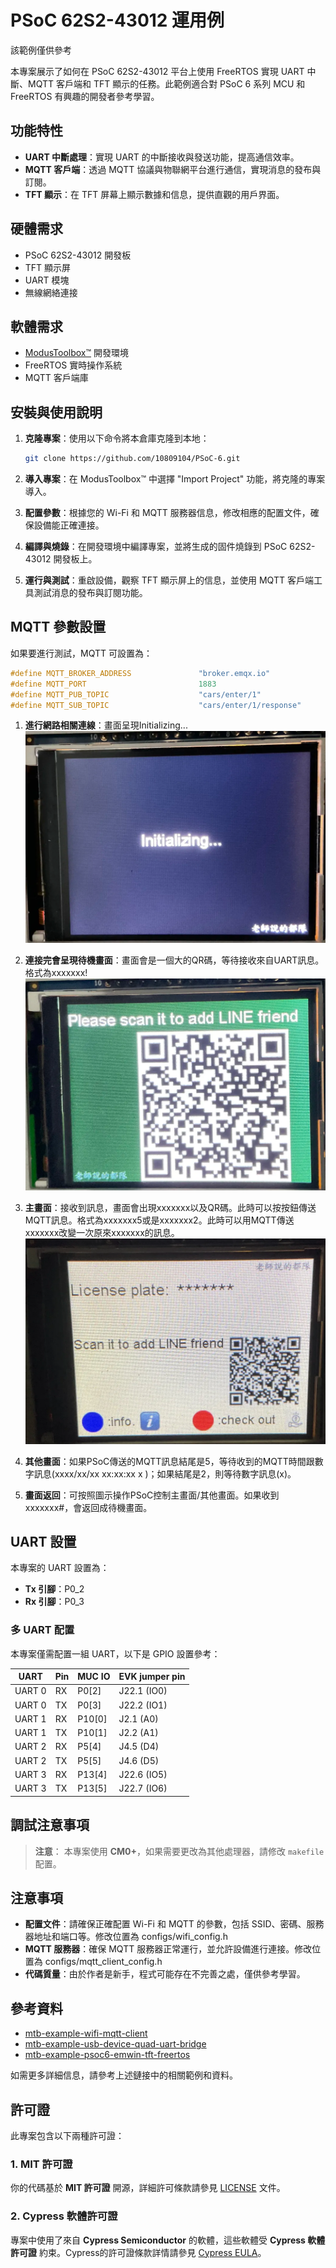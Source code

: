 # PSoC 62S2-43012 運用例

該範例僅供參考

本專案展示了如何在 PSoC 62S2-43012 平台上使用 FreeRTOS 實現 UART 中斷、MQTT 客戶端和 TFT 顯示的任務。此範例適合對 PSoC 6 系列 MCU 和 FreeRTOS 有興趣的開發者參考學習。

## 功能特性

- **UART 中斷處理**：實現 UART 的中斷接收與發送功能，提高通信效率。
- **MQTT 客戶端**：透過 MQTT 協議與物聯網平台進行通信，實現消息的發布與訂閱。
- **TFT 顯示**：在 TFT 屏幕上顯示數據和信息，提供直觀的用戶界面。

## 硬體需求

- PSoC 62S2-43012 開發板
- TFT 顯示屏
- UART 模塊
- 無線網絡連接

## 軟體需求

- [ModusToolbox™](https://www.infineon.com/cms/en/design-support/tools/sdk/modustoolbox-software/) 開發環境
- FreeRTOS 實時操作系統
- MQTT 客戶端庫

## 安裝與使用說明

1. **克隆專案**：使用以下命令將本倉庫克隆到本地：
   ```bash
   git clone https://github.com/10809104/PSoC-6.git
   ```

2. **導入專案**：在 ModusToolbox™ 中選擇 "Import Project" 功能，將克隆的專案導入。

3. **配置參數**：根據您的 Wi-Fi 和 MQTT 服務器信息，修改相應的配置文件，確保設備能正確連接。

4. **編譯與燒錄**：在開發環境中編譯專案，並將生成的固件燒錄到 PSoC 62S2-43012 開發板上。

5. **運行與測試**：重啟設備，觀察 TFT 顯示屏上的信息，並使用 MQTT 客戶端工具測試消息的發布與訂閱功能。

## MQTT 參數設置

如果要進行測試，MQTT 可設置為：
```c
#define MQTT_BROKER_ADDRESS               "broker.emqx.io"
#define MQTT_PORT                         1883
#define MQTT_PUB_TOPIC                    "cars/enter/1"
#define MQTT_SUB_TOPIC                    "cars/enter/1/response"
```
1. **進行網路相關連線**：畫面呈現Initializing...
   ![Initializing](example/initial.png)

2. **連接完會呈現待機畫面**：畫面會是一個大的QR碼，等待接收來自UART訊息。格式為xxxxxxx!
   ![待機畫面](example/release.png)

3. **主畫面**：接收到訊息，畫面會出現xxxxxxx以及QR碼。此時可以按按鈕傳送MQTT訊息。格式為xxxxxxx5或是xxxxxxx2。此時可以用MQTT傳送xxxxxxx改變一次原來xxxxxxx的訊息。
   ![待機畫面](example/main.png)

4. **其他畫面**：如果PSoC傳送的MQTT訊息結尾是5，等待收到的MQTT時間跟數字訊息(xxxx/xx/xx xx:xx:xx x  )；如果結尾是2，則等待數字訊息(x)。

5. **畫面返回**：可按照圖示操作PSoC控制主畫面/其他畫面。如果收到xxxxxxx#，會返回成待機畫面。

## UART 設置

本專案的 UART 設置為：
- **Tx 引腳**：P0_2
- **Rx 引腳**：P0_3

### 多 UART 配置

本專案僅需配置一組 UART，以下是 GPIO 設置參考：

| UART  | Pin | MUC IO | EVK jumper pin |
|-------|----|--------|---------------|
| UART 0 | RX | P0[2] | J22.1 (IO0) |
| UART 0 | TX | P0[3] | J22.2 (IO1) |
| UART 1 | RX | P10[0] | J2.1 (A0) |
| UART 1 | TX | P10[1] | J2.2 (A1) |
| UART 2 | RX | P5[4] | J4.5 (D4) |
| UART 2 | TX | P5[5] | J4.6 (D5) |
| UART 3 | RX | P13[4] | J22.6 (IO5) |
| UART 3 | TX | P13[5] | J22.7 (IO6) |

## 調試注意事項

> **注意**：
> 本專案使用 **CM0+**，如果需要更改為其他處理器，請修改 `makefile` 配置。

## 注意事項

- **配置文件**：請確保正確配置 Wi-Fi 和 MQTT 的參數，包括 SSID、密碼、服務器地址和端口等。修改位置為 configs/wifi_config.h
- **MQTT 服務器**：確保 MQTT 服務器正常運行，並允許設備進行連接。修改位置為 configs/mqtt_client_config.h
- **代碼質量**：由於作者是新手，程式可能存在不完善之處，僅供參考學習。

## 參考資料

- [mtb-example-wifi-mqtt-client](https://github.com/Infineon/mtb-example-wifi-mqtt-client)
- [mtb-example-usb-device-quad-uart-bridge](https://github.com/Infineon/mtb-example-usb-device-quad-uart-bridge)
- [mtb-example-psoc6-emwin-tft-freertos](https://github.com/Infineon/mtb-example-psoc6-emwin-tft-freertos)

如需更多詳細信息，請參考上述鏈接中的相關範例和資料。

## 許可證

此專案包含以下兩種許可證：

### 1. MIT 許可證

你的代碼基於 **MIT 許可證** 開源，詳細許可條款請參見 [LICENSE](./LICENSE) 文件。

### 2. Cypress 軟體許可證

專案中使用了來自 **Cypress Semiconductor** 的軟體，這些軟體受 **Cypress 軟體許可證** 約束。Cypress的許可證條款詳情請參見 [Cypress EULA](https://github.com/10809104/PSoC-6/blob/master/PSoC%206%20%E9%81%8B%E7%94%A8%E4%BE%8B/MQTT_with_TFT/LICENSE)。

